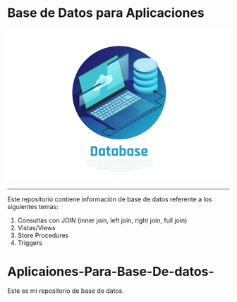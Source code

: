 # Base de Datos para Aplicaciones

![Imagen de base de datos](img/image.png)

---

Este repositorio contiene información de base de datos referente a los siguientes temas:

1. Consultas con JOIN (inner join, left join, right join, full join)
2. Vistas/Views
3. Store Procedures
4. Triggers

# Aplicaiones-Para-Base-De-datos-
Este es mi repositorio de base de datos.
